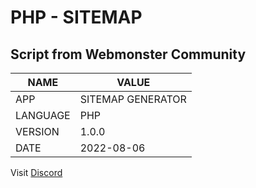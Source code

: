 # PHP - SITEMAP
## Script from Webmonster Community

| NAME          | VALUE             |
| ------------- | ----------------- |
| APP           | SITEMAP GENERATOR |
| LANGUAGE      | PHP               |
| VERSION       | 1.0.0             |
| DATE          | 2022-08-06        |

 
Visit [Discord](https://discord.gg/XU4g5WfH4R)
